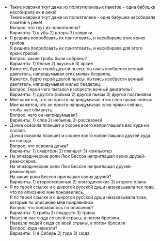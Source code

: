 * Такие коврики ткут даже из полиэтиленовых пакетов – одна бабушка насобирала их в реке!  
 Такие коврики ткут даже из полиэтилена - одна бабушка насобирала пакетов в реке!  
 Вопрос: что ткут из полиэтилена?   
 Варианты: 1) шубы 2) шторы 3) коврики  
* Я решила попробовать их приготовить, и насобирала этих ярких грибов.  
 Я решила попробоавть их приготовить, и насобирала для этого ярких грибов.  
 Вопрос: какие грибы были собраны?  
 Варианты: 1) белые 2) вкусные 3) яркие  
* Кажется, будто герой другой пьесы, пытаясь изобрести вечный двигатель, напридумывал этих милых безделиц.  
 Кажется, будто герой другой пьесы, пытаясь изобрести вечный двигатель, напридумывал милых безделиц.  
 Вопрос: Герой чего пытался изобрести вечный двигатель?  
 Варианты: 1) другого фильма 2) другой пьесы 3) другой постановки   
* Мне кажется, что он просто напридумывал этих слов прямо сейчас.  
 Мне кажется, что он просто напридумывал слов прямо сейчас, чтобы нас обмануть.   
 Вопрос: чего он напридумывал?  
 Варианты: 1) слов 2) небылиц 3) россказней  
* Дочка освоила планшет и скорее всего наприглашала вас куда ни попадя.   
 Дочка освоила планшет и скорее всего наприглашала друзей куда ни попадя.   
 Вопрос: что освоила дочка?  
 Варианты: 1) смартфон 2) планшет 3) компьютер  
* На эпизодические роли Люк Бессон наприглашал своих друзей-режиссёров.  
 На эпизодические роли Люк Бессон наприглашал друзей-режиссёров.   
 На какие роли Бессон приглашал своих друзей?  
 Варианты: 1) второстепенные 2) эпизодические 3) второго плана  
* Я по твоей ссылке и с широтой русской души назаказывала тех трав, что по описанию мне понравились.  
 Я по твоей ссылке и с широтой русской души назаказывала трав, которые по описанию мне понравились  
 Вопрос: что понравилось по описанию?  
 Варианты: 1) грибы 2) сладости 3) травы  
* Навезли нас сюда со всей страны, а потом бросили.  
 Навезли людей сюда со всей страны, а потом бросили.  
 Вопрос: куда навезли?  
 Варианты: 1) в Сибирь 2) туда 3) сюда
